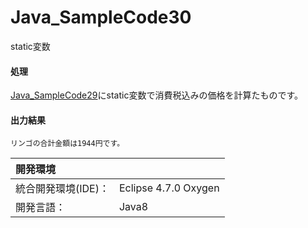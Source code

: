 # Java_SampleCode30
static変数

#### 処理
[Java_SampleCode29](https://github.com/xekid78/Java_SampleCode29)にstatic変数で消費税込みの価格を計算たものです。

#### 出力結果  
```
リンゴの合計金額は1944円です。
```
  
| 開発環境 |  |
|:-|:-|
| 統合開発環境(IDE)： | Eclipse 4.7.0 Oxygen |
| 開発言語： | Java8 |
